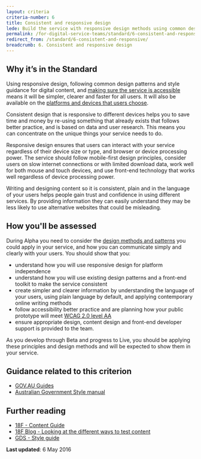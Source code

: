 ```yaml
---
layout: criteria
criteria-number: 6
title: Consistent and responsive design
lede: Build the service with responsive design methods using common design patterns and the style guide for digital content
permalink: /for-digital-service-teams/standard/6-consistent-and-responsive/
redirect_from: /standard/6-consistent-and-responsive/
breadcrumb: 6. Consistent and responsive design
---
```

## Why it’s in the Standard
Using responsive design, following common design patterns and style guidance for digital content, and [making sure the service is accessible](/for-digital-service-teams/standard/design-guides/inclusive-services/) means it will be simpler, clearer and faster for all users. It will also be available on the [platforms and devices that users choose](/blog/what-do-we-mean-by-digital/).

Consistent design that is responsive to different devices helps you to save time and money by re-using something that already exists that follows better practice, and is based on data and user research. This means you can concentrate on the unique things your service needs to do.

Responsive design ensures that users can interact with your service regardless of their device size or type, and browser or device processing power. The service should follow mobile-first design principles, consider users on slow internet connections or with limited download data, work well for both mouse and touch devices, and use front-end technology that works well regardless of device processing power.

Writing and designing content so it is consistent, plain and in the language of your users helps people gain trust and confidence in using different services. By providing information they can easily understand they may be less likely to use alternative websites that could be misleading.

## How you'll be assessed
During Alpha you need to consider the [design methods and patterns](/for-digital-service-teams/standard/design-guides/gov-au-guides/) you could apply in your service, and how you can communicate simply and clearly with your users. You should show that you: 

* understand how you will use responsive design for platform independence
* understand how you will use existing design patterns and a front-end toolkit to make the service consistent
* create simpler and clearer information by understanding the language of your users, using plain language by default, and applying contemporary online writing methods
* follow accessibility better practice and are planning how your public prototype will meet [WCAG 2.0 level AA](https://www.w3.org/WAI/intro/wcag)
* ensure appropriate design, content design and front-end developer support is provided to the team.

As you develop through Beta and progress to Live, you should be applying these principles and design methods and will be expected to show them in your service. 

## Guidance related to this criterion
* [GOV.AU Guides](/for-digital-service-teams/standard/design-guides/gov-au-guides/)
* [Australian Government Style manual](http://www.australia.gov.au/about-government/publications/style-manual)

## Further reading  
* [18F - Content Guide](https://pages.18f.gov/content-guide/)
* [18F Blog - Looking at the different ways to test content](https://18f.gsa.gov/2016/04/19/looking-at-the-different-ways-to-test-content/)
* [GDS - Style guide](https://www.gov.uk/guidance/style-guide)

**Last updated**: 6 May 2016
